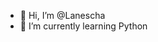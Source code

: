 - 👋 Hi, I’m @Lanescha
- 🌱 I’m currently learning  Python



<!---
Lanescha/Lanescha is a ✨ special ✨ repository because its `README.md` (this file) appears on your GitHub profile.
You can click the Preview link to take a look at your changes.
--->
